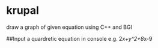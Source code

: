 # krupal
draw a graph of given equation using C++ and BGI

##Input a quardretic equation in console
e.g.
2*x+y^2+8*x-9
    

